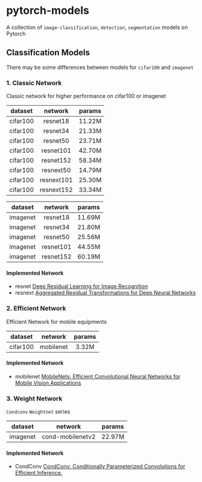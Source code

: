 # pytorch-models
A collection of `image-classification`, `detection`, `segmentation` models on Pytorch

## Classification Models
There may be some differences between models for `cifar100` and `imagenet`

### 1. Classic Network
Classic network for higher performance on cifar100 or imagenet

|dataset|network|params|
|:---:|:---:|:---:
|cifar100|resnet18|11.22M
|cifar100|resnet34|21.33M
|cifar100|resnet50|23.71M
|cifar100|resnet101|42.70M
|cifar100|resnet152|58.34M
|cifar100|resnext50|14.79M
|cifar100|resnext101|25.30M
|cifar100|resnext152|33.34M

|dataset|network|params|
|:---:|:---:|:---:
|imagenet|resnet18|11.69M
|imagenet|resnet34|21.80M
|imagenet|resnet50|25.56M
|imagenet|resnet101|44.55M
|imagenet|resnet152|60.19M

#### Implemented Network
- resnet [Deep Residual Learning for Image Recognition](https://arxiv.org/abs/1512.03385v1)
- resnext [Aggregated Residual Transformations for Deep Neural Networks](https://arxiv.org/abs/1611.05431v2)

### 2. Efficient Network
Efficient Network for mobile equipments

|dataset|network|params|
|:---:|:---:|:---:
|cifar100|mobilenet|3.32M

#### Implemented Network
- mobilenet [MobileNets: Efficient Convolutional Neural Networks for Mobile Vision Applications](https://arxiv.org/abs/1704.04861)

### 3. Weight Network
`Condconv` `Weightnet` series

|dataset|network|params|
|:---:|:---:|:---:
|imagenet|cond-mobilenetv2|22.97M

#### Implemented Network
- CondConv [CondConv: Conditionally Parameterized Convolutions for Efficient Inference.](https://arxiv.org/abs/1904.04971)